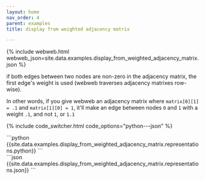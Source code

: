 ```yaml
---
layout: home
nav_order: 4
parent: examples
title: display from weighted adjacency matrix

---
```


{% include webweb.html webweb_json=site.data.examples.display_from_weighted_adjacency_matrix.json %}

if both edges between two nodes are non-zero in the adjacency matrix, the first edge's weight is used (webweb traverses adjacency matrixes row-wise).



In other words, if you give webweb an adjacency matrix where `matrix[0][1] = .1` and `matrix[1][0] = 1`, it'll make an edge between nodes `0` and `1` with a weight `.1`, and not `1`, or `1.1`

{% include code_switcher.html code_options="python---json" %}
<div id='python-code-block' class='select-code-block select-code-block-visible'></div>
```python
{{site.data.examples.display_from_weighted_adjacency_matrix.representations.python}}
```
<div id='json-code-block' class='select-code-block'></div>
```json
{{site.data.examples.display_from_weighted_adjacency_matrix.representations.json}}
```